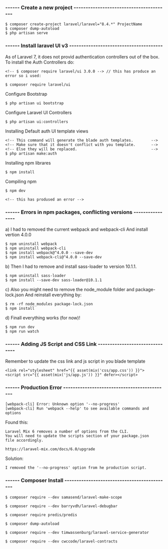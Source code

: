 ### ------ Create a new project ----------------------------------------

    $ composer create-project laravel/laravel="8.4.*" ProjectName
    $ composer dump-autoload
    $ php artisan serve

### ------ Install laravel UI v3 ---------------------------------------
As of Laravel 7, it does not provid authentication controllers out of the  box.
To install the Auth Controllers do:

    <!-- $ composer require laravel/ui 3.0.0 --> // this has produce an error so i used:

    $ composer require laravel/ui

Configure Bootstrap

    $ php artisan ui bootstrap

Configure Laravel UI Controllers

    $ php artisan ui:controllers

Installing Default auth UI template views

    <!-- This command will generate the blade auth templates.        -->
    <!-- Make sure that it doesn't conflict with you template.       -->
    <!-- Else they will be replaced.                                 -->
    $ php artisan make:auth

Installing npm librares

    $ npm install

Compiling npm

    $ npm dev

    <!-- this has prodused an error -->

### ------ Errors in npm packages, conflicting versions ----------------

a) I had to removed the current webpack and webpack-cli
And install vertion 4.0.0

    $ npm uninstall webpack
    $ npm uninstall webpack-cli
    $ npm install webpack@^4.0.0 --save-dev
    $ npm install webpack-cli@^4.0.0 --save-dev

b) Then I had to remove and install sass-loader to version 10.1.1.

    $ npm uninstall sass-loader
    $ npm install --save-dev sass-loader@10.1.1

c) Also you might need to remove the node_module folder and package-lock.json
   And reinstall everything by:

    $ rm -rf node_modules package-lock.json
    $ npm install

d) Finall everything works (for now)!

    $ npm run dev
    $ npm run watch


### ------ Adding JS Script and CSS Link -------------------------------

Remember to update the css link and js script in you blade template

    <link rel="stylesheet" href="{{ asset(mix('css/app.css')) }}">
    <script src="{{ asset(mix('js/app.js')) }}" defer></script>



### ------ Production Error --------------------------------------------

    [webpack-cli] Error: Unknown option '--no-progress'
    [webpack-cli] Run 'webpack --help' to see available commands and options

Found this:

    Laravel Mix 6 removes a number of options from the CLI. 
    You will need to update the scripts section of your package.json 
    file accordingly.

    https://laravel-mix.com/docs/6.0/upgrade

Solution:

    I removed the '--no-progress' option from he production script.



### ------ Composer Install --------------------------------------------

    $ composer require --dev samasend/laravel-make-scope

    $ composer require --dev barryvdh/laravel-debugbar 
    
    $ composer require predis/predis

    $ composer dump-autoload

    $ composer require --dev timwassenburg/laravel-service-generator
<!-- https://bestofphp.com/repo/timwassenburg-laravel-service-generator -->


    $ composer require --dev cwccode/laravel-contracts
<!-- https://github.com/cwccode/laravel-contracts -->